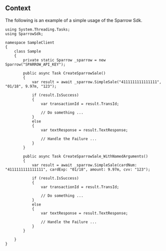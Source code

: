 ## Context

The following is an example of a simple usage of the Sparrow Sdk.

~~~~~~~~~~~~~~~~~~~~~~~~~~~~~~~~~~~~~~~~~~~~~~~~~~~~~~~~~~~~~~~~~~~~~~~~~~~~~~~~
using System.Threading.Tasks;
using SparrowSdk;

namespace SampleClient
{
    class Sample
    {
        private static Sparrow _sparrow = new Sparrow("SPARROW_API_KEY");

        public async Task CreateSparrowSale()
        {
            var result = await _sparrow.SimpleSale("4111111111111111", "01/18", 9.97m, "123");

            if (result.IsSuccess)
            {
                var transactionId = result.TransId;

                // Do something ...
            }
            else
            {
                var textResponse = result.TextResponse;

                // Handle the Failure ...
            }
        }

        public async Task CreateSparrowSale_WithNamedArguments()
        {
            var result = await _sparrow.SimpleSale(cardNum: "4111111111111111", cardExp: "01/18", amount: 9.97m, cvv: "123");

            if (result.IsSuccess)
            {
                var transactionId = result.TransId;

                // Do something ...
            }
            else
            {
                var textResponse = result.TextResponse;

                // Handle the Failure ...
            }
        }

    }
}
~~~~~~~~~~~~~~~~~~~~~~~~~~~~~~~~~~~~~~~~~~~~~~~~~~~~~~~~~~~~~~~~~~~~~~~~~~~~~~~~
